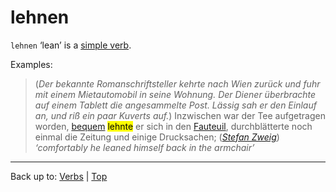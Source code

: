 # lehnen

`lehnen` ‘lean’ is a [simple verb](../../simpleVerbs.md).

Examples:

> (*Der bekannte Romanschriftsteller kehrte nach Wien zurück und fuhr mit einem Mietautomobil in seine Wohnung. Der Diener überbrachte auf einem Tablett die angesammelte Post. Lässig sah er den Einlauf an, und riß ein paar Kuverts auf.*) Inzwischen war der Tee aufgetragen worden, [bequem](../../../adjectives/b/be/bequem.md) <mark>lehnte</mark> er sich in den [Fauteuil](../../../nouns/f/fa/Fauteuil.md), durchblätterte noch einmal die Zeitung und einige Drucksachen; (*[Stefan Zweig](../../../texts/StefanZweig/BriefEinerUnbekannten.md)*) *‘comfortably he leaned himself back in the armchair’*

----

Back up to: [Verbs](../../index.md) | [Top](../../../index.md)
